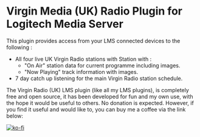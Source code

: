 # Virgin Media (UK) Radio Plugin for Logitech Media Server

This plugin provides access from your LMS connected devices to the following :

* All four live UK Virgin Radio stations with Station with :
  * "On Air" station data for current programme including images.
  * "Now Playing" track information with images.
* 7 day catch up listening for the main Virgin Radio station schedule.






The Virgin Radio (UK) LMS plugin (like all my LMS plugins), is completely free and open source, it has been developed for fun and my own use, with the hope it would be useful to others.  No donation is expected.   However, if you find it useful and would like to, you can buy me a coffee via the link below:

[![ko-fi](https://www.ko-fi.com/img/githubbutton_sm.svg)](https://ko-fi.com/X8X02V4LF)
